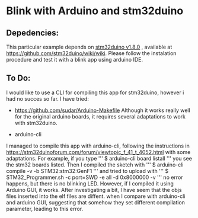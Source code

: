 # Blink with Arduino and stm32duino

## Depedencies:

This particular example depends on [stm32duino v1.8.0](https://github.com/stm32duino/Arduino_Core_STM32/releases/tag/1.8.0)
, available at https://github.com/stm32duino/wiki/wiki.
Please follow the instalation procedure and test it with a blink app using arduino IDE.

## To Do:

I would like to use a CLI for compiling this app for stm32duino, however i had no succes so far. I have tried:

- https://github.com/sudar/Arduino-Makefile
Although it works really well for the original arduino boards, it requires several adaptations to work with stm32duino.

- arduino-cli

I managed to compile this app with arduino-cli, following the instructions in https://stm32duinoforum.com/forum/viewtopic_f_41_t_4052.html
with some adaptations. For example, if you type
'''
	$ arduino-cli board listall
'''
you see the stm32 boards listed. Then I compiled the sketch with
'''
	$ arduino-cli compile -v -b STM32:stm32:GenF1
'''
and tried to upload with
'''
	$ STM32_Programmer.sh -c port=SWD -e all -d  <bin file> 0x8000000 -v
'''
no error happens, but there is no blinking LED. However, if I compiled it using Arduino GUI, it works.
After investigating a bit, I have seem that the objs files inserted into the elf files are diffent.
when I compare with arduino-cli and arduino GUI, suggesting that somehow they set different compilation parameter, leading to this error.